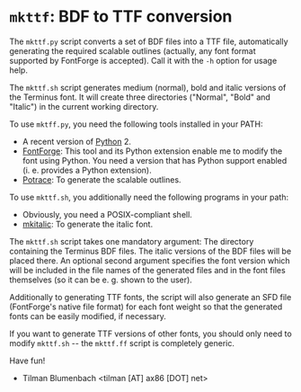 # `mkttf`: BDF to TTF conversion #

The `mkttf.py` script converts a set of BDF files into
a TTF file, automatically generating the required scalable outlines
(actually, any font format supported by FontForge is accepted).
Call it with the `-h` option for usage help.

The `mkttf.sh` script generates medium (normal), bold and italic versions
of the Terminus font. It will create three directories ("Normal", "Bold"
and "Italic") in the current working directory.

To use `mktff.py`, you need the following tools installed in your PATH:
  - A recent version of [Python](http://python.org) 2.
  - [FontForge](http://fontforge.sf.net): This tool and its Python extension
    enable me to modify the font using Python. You need a version that has
    Python support enabled (i. e. provides a Python extension).
  - [Potrace](http://potrace.sf.net): To generate the scalable outlines.

To use `mkttf.sh`, you additionally need the following programs in your path:
  - Obviously, you need a POSIX-compliant shell.
  - [mkitalic](http://hp.vector.co.jp/authors/VA013651/freeSoftware/mkbold-mkitalic.html):
    To generate the italic font.

The `mkttf.sh` script takes one mandatory argument: The directory containing the Terminus BDF
files. The italic versions of the BDF files will be placed there.
An optional second argument specifies the font version which will be included in the file names
of the generated files and in the font files themselves (so it can be e. g. shown to the user).

Additionally to generating TTF fonts, the script will also generate an SFD
file (FontForge's native file format) for each font weight so that the generated
fonts can be easily modified, if necessary.

If you want to generate TTF versions of other fonts, you should only need
to modify `mkttf.sh` -- the `mkttf.ff` script is completely generic.

Have fun!

- Tilman Blumenbach <tilman [AT] ax86 [DOT] net>
